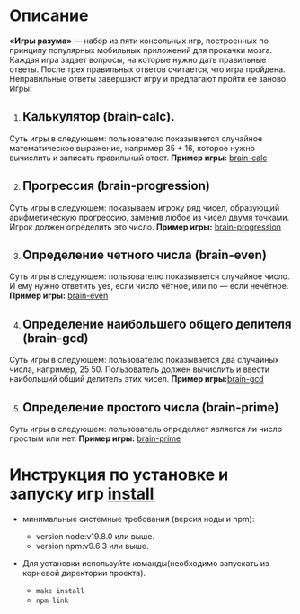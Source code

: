 # Описание

**«Игры разума»** — набор из пяти консольных игр, построенных по принципу популярных мобильных приложений для прокачки мозга. Каждая игра задает вопросы, на которые нужно дать правильные ответы. После трех правильных ответов считается, что игра пройдена. Неправильные ответы завершают игру и предлагают пройти ее заново. Игры:

1. ## Калькулятор (brain-calc).
Суть игры в следующем: пользователю показывается случайное математическое выражение, например 35 + 16, которое нужно вычислить и записать правильный ответ.
**Пример игры:** [brain-calc](https://asciinema.org/a/71CUjFUFoarzApUJQi0YIUR13)

2. ## Прогрессия (brain-progression)
Суть игры в следующем: показываем игроку ряд чисел, образующий арифметическую прогрессию, заменив любое из чисел двумя точками. Игрок должен определить это число.
**Пример игры:** [brain-progression](https://asciinema.org/a/iv56oHyWzF9A0DCl5f2Za2nNo)

3. ## Определение четного числа (brain-even)
Суть игры в следующем: пользователю показывается случайное число. И ему нужно ответить yes, если число чётное, или no — если нечётное.
**Пример игры:** [brain-even](https://asciinema.org/a/s3edAkWbPET209VmTD8gqW9sn)

4. ## Определение наибольшего общего делителя (brain-gcd)
Суть игры в следующем: пользователю показывается два случайных числа, например, 25 50. Пользователь должен вычислить и ввести наибольший общий делитель этих чисел.
**Пример игры:**[brain-gcd](https://asciinema.org/a/07630KmRIS9llTwczwMT32dqE)

5. ## Определение простого числа (brain-prime)
Суть игры в следующем: пользователь определяет является ли число простым или нет.
**Пример игры:** [brain-prime](https://asciinema.org/a/piqGHTkTnpVSXAQ966fkUMNBk)

# Инструкция по установке и запуску игр [install](https://asciinema.org/a/65yKPRLqIaJK9Kg1AJ7bSUk2M)

- минимальные системные требования (версия ноды и npm):
    - version node:v19.8.0 или выше.
    - version npm:v9.6.3 или выше.

- Для установки используйте команды(необходимо запускать из корневой директории проекта).
    - ```make install```
    - ```npm link```
